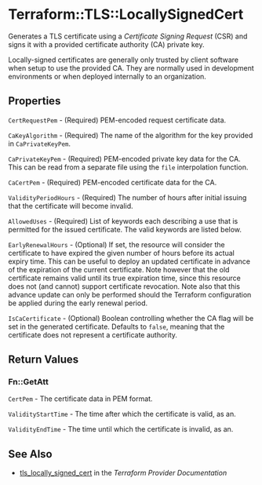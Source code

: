 # Terraform::TLS::LocallySignedCert

Generates a TLS certificate using a *Certificate Signing Request* (CSR) and
signs it with a provided certificate authority (CA) private key.

Locally-signed certificates are generally only trusted by client software when
setup to use the provided CA. They are normally used in development environments
or when deployed internally to an organization.

## Properties

`CertRequestPem` - (Required) PEM-encoded request certificate data.

`CaKeyAlgorithm` - (Required) The name of the algorithm for the key provided in `CaPrivateKeyPem`.

`CaPrivateKeyPem` - (Required) PEM-encoded private key data for the CA. This can be read from a separate file using the ``file`` interpolation function.

`CaCertPem` - (Required) PEM-encoded certificate data for the CA.

`ValidityPeriodHours` - (Required) The number of hours after initial issuing that the certificate will become invalid.

`AllowedUses` - (Required) List of keywords each describing a use that is permitted for the issued certificate. The valid keywords are listed below.

`EarlyRenewalHours` - (Optional) If set, the resource will consider the certificate to have expired the given number of hours before its actual expiry time. This can be useful to deploy an updated certificate in advance of the expiration of the current certificate. Note however that the old certificate remains valid until its true expiration time, since this resource does not (and cannot) support certificate revocation. Note also that this advance update can only be performed should the Terraform configuration be applied during the early renewal period.

`IsCaCertificate` - (Optional) Boolean controlling whether the CA flag will be set in the generated certificate. Defaults to `false`, meaning that the certificate does not represent a certificate authority.


## Return Values

### Fn::GetAtt

`CertPem` - The certificate data in PEM format.

`ValidityStartTime` - The time after which the certificate is valid, as an.

`ValidityEndTime` - The time until which the certificate is invalid, as an.

## See Also

* [tls_locally_signed_cert](https://www.terraform.io/docs/providers/tls/r/locally_signed_cert.html) in the _Terraform Provider Documentation_